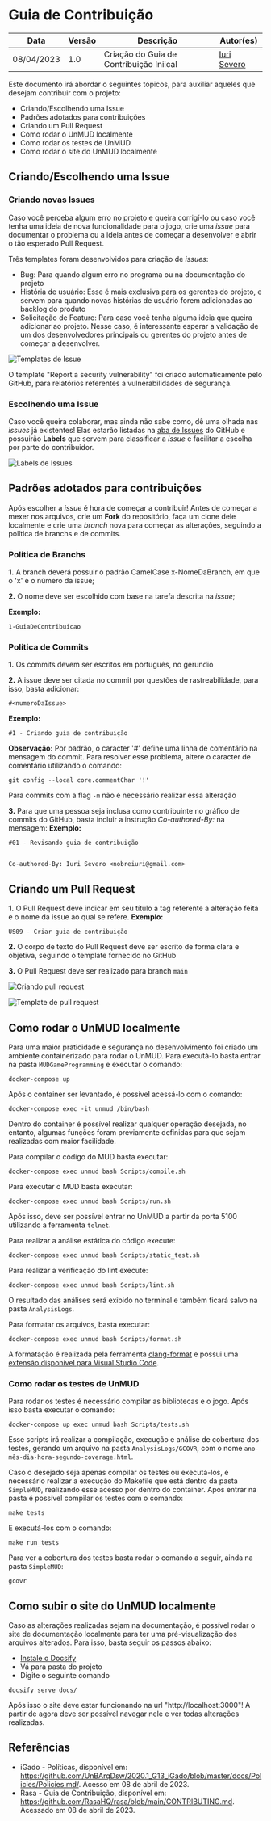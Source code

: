 # Guia de Contribuição

|  **Data**  | **Versão** | **Descrição** | **Autor(es)** |
| ---------- | ---------- | ------------- | ------------- |
| 08/04/2023 |  1.0   | Criação do Guia de Contribuição Iniical | [Iuri Severo](https://github.com/iurisevero) |

Este documento irá abordar o seguintes tópicos, para auxiliar aqueles que desejam contribuir com o projeto:

* Criando/Escolhendo uma Issue
* Padrões adotados para contribuições
* Criando um Pull Request
* Como rodar o UnMUD localmente
* Como rodar os testes de UnMUD
* Como rodar o site do UnMUD localmente

## Criando/Escolhendo uma Issue

### Criando novas Issues

Caso você perceba algum erro no projeto e queira corrigí-lo ou caso você tenha uma ideia de nova funcionalidade para o jogo, crie uma _issue_ para documentar o problema ou a ideia antes de começar a desenvolver e abrir o tão esperado Pull Request.

Três templates foram desenvolvidos para criação de _issues_:

* Bug: Para quando algum erro no programa ou na documentação do projeto
* História de usuário: Esse é mais exclusiva para os gerentes do projeto, e servem para quando novas histórias de usuário forem adicionadas ao backlog do produto
* Solicitação de Feature: Para caso você tenha alguma ideia que queira adicionar ao projeto. Nesse caso, é interessante esperar a validação de um dos desenvolvedores principais ou gerentes do projeto antes de começar a desenvolver.

![Templates de Issue](/Images/issuesTemplates.png)

O template "Report a security vulnerability" foi criado automaticamente pelo GitHub, para relatórios referentes a vulnerabilidades de segurança.

### Escolhendo uma Issue

Caso você queira colaborar, mas ainda não sabe como, dê uma olhada nas _issues_ já existentes! Elas estarão listadas na [aba de Issues](https://github.com/UnMUD/UnMUD/issues) do GitHub e possuirão **Labels** que servem para classificar a _issue_ e facilitar a escolha por parte do contribuidor.

![Labels de Issues](/Images/labels.png)

## Padrões adotados para contribuições

Após escolher a _issue_ é hora de começar a contribuir! Antes de começar a mexer nos arquivos, crie um **Fork** do repositório, faça um clone dele localmente e crie uma _branch_ nova para começar as alterações, seguindo a política de branchs e de commits.

### Política de Branchs

**1.** A branch deverá possuir o padrão CamelCase x-NomeDaBranch, em que o 'x' é o número da issue;

**2.** O nome deve ser escolhido com base na tarefa descrita na _issue_;

**Exemplo:**

```
1-GuiaDeContribuicao
```

### Política de Commits

**1.** Os commits devem ser escritos em português, no gerundio

**2.** A issue deve ser citada no commit por questões de rastreabilidade, para isso, basta adicionar:
```
#<numeroDaIssue> 
```

**Exemplo:**
```
#1 - Criando guia de contribuição
```

**Observação:** Por padrão, o caracter '#' define uma linha de comentário na mensagem do commit. Para resolver esse problema, altere o caracter de comentário utilizando o comando:
```
git config --local core.commentChar '!'
```

Para commits com a flag ```-m``` não é necessário realizar essa alteração

**3.** Para que uma pessoa seja inclusa como contribuinte no gráfico de commits do GitHub, basta incluir a instrução _Co-authored-By:_ na mensagem:
**Exemplo:**
```
#01 - Revisando guia de contribuição


Co-authored-By: Iuri Severo <nobreiuri@gmail.com>
```

## Criando um Pull Request

**1.** O Pull Request deve indicar em seu título a tag referente a alteração feita e o nome da issue ao qual se refere.
**Exemplo:**
```
US09 - Criar guia de contribuição
```

**2.** O corpo de texto do Pull Request deve ser escrito de forma clara e objetiva, seguindo o template fornecido no GitHub

**3.** O Pull Request deve ser realizado para branch `main`

![Criando pull request](/Images/comparePR.png)

![Template de pull request](/Images/templatePR.png)

## Como rodar o UnMUD localmente

Para uma maior praticidade e segurança no desenvolvimento foi criado um ambiente containerizado para rodar o UnMUD. Para executá-lo basta entrar na pasta `MUDGameProgramming` e executar o comando:

```
docker-compose up
```

Após o container ser levantado, é possível acessá-lo com o comando:

```
docker-compose exec -it unmud /bin/bash

```

Dentro do container é possível realizar qualquer operação desejada, no entanto, algumas funções foram previamente definidas para que sejam realizadas com maior facilidade.

Para compilar o código do MUD basta executar:

```
docker-compose exec unmud bash Scripts/compile.sh 
```

Para executar o MUD basta executar:

```
docker-compose exec unmud bash Scripts/run.sh 
```

Após isso, deve ser possível entrar no UnMUD a partir da porta 5100 utilizando a ferramenta `telnet`.

Para realizar a análise estática do código execute:

```
docker-compose exec unmud bash Scripts/static_test.sh 
```

Para realizar a verificação do lint execute:

```
docker-compose exec unmud bash Scripts/lint.sh
```

O resultado das análises será exibido no terminal e também ficará salvo na pasta `AnalysisLogs`.

Para formatar os arquivos, basta executar:

```
docker-compose exec unmud bash Scripts/format.sh
```

A formatação é realizada pela ferramenta [clang-format](https://clang.llvm.org/docs/ClangFormat.html) e possui uma [extensão disponível para Visual Studio Code](https://marketplace.visualstudio.com/items?itemName=xaver.clang-format).

### Como rodar os testes de UnMUD

Para rodar os testes é necessário compilar as bibliotecas e o jogo. Após isso basta executar o comando:

```
docker-compose up exec unmud bash Scripts/tests.sh
```

Esse scripts irá realizar a compilação, execução e análise de cobertura dos testes, gerando um arquivo na pasta `AnalysisLogs/GCOVR`, com o nome `ano-mês-dia-hora-segundo-coverage.html`.

Caso o desejado seja apenas compilar os testes ou executá-los, é necessário realizar a execução do Makefile que está dentro da pasta `SimpleMUD`, realizando esse acesso por dentro do container. Após entrar na pasta é possível compilar os testes com o comando:

```
make tests
```

E executá-los com o comando:

```
make run_tests
```

Para ver a cobertura dos testes basta rodar o comando a seguir, ainda na pasta `SimpleMUD`:

```
gcovr
```

## Como subir o site do UnMUD localmente

Caso as alterações realizadas sejam na documentação, é possível rodar o site de documentação localmente para ter uma pré-visualização dos arquivos alterados. Para isso, basta seguir os passos abaixo:

* [Instale o Docsify](https://docsify.now.sh/quickstart)
* Vá para pasta do projeto
* Digite o seguinte comando
```
docsify serve docs/
```

Após isso o site deve estar funcionando na url "http://localhost:3000"! A partir de agora deve ser possível navegar nele e ver todas alterações realizadas.

## Referências

* iGado - Políticas, disponível em: <https://github.com/UnBArqDsw/2020.1_G13_iGado/blob/master/docs/Policies/Policies.md/>. Acesso em 08 de abril de 2023.
* Rasa - Guia de Contribuição, disponível em: <https://github.com/RasaHQ/rasa/blob/main/CONTRIBUTING.md>. Acessado em 08 de abril de 2023.